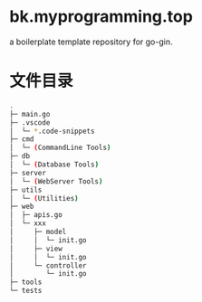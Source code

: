 # bk.myprogramming.top

a boilerplate template repository for go-gin.

# 文件目录

```bash
.
├─ main.go
├─ .vscode
│  └─ *.code-snippets
├─ cmd
│  └─ (CommandLine Tools)
├─ db
│  └─ (Database Tools)
├─ server
│  └─ (WebServer Tools)
├─ utils
│  └─ (Utilities)
├─ web
│  ├─ apis.go
│  └─ xxx
│     ├─ model
│     │  └─ init.go
│     ├─ view
│     │  └─ init.go
│     └─ controller
│        └─ init.go
├─ tools
└─ tests
```
